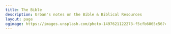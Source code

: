 ```yaml
---
title: The Bible
description: Urban's notes on the Bible & Biblical Resources
layout: page
ogimage: https://images.unsplash.com/photo-1497621122273-f5cfb6065c56?crop=entropy&cs=tinysrgb&fit=max&fm=jpg&ixid=M3wzMDAzMzh8MHwxfHNlYXJjaHwyfHxiaWJsZXxlbnwwfHx8fDE3NTA0Mjk4MDZ8MA&ixlib=rb-4.1.0&q=80&w=1080
---
```


<CollectionIndex title="Bible Articles" lead="These are articles concerning the Bible" :collection="['bible']" />
